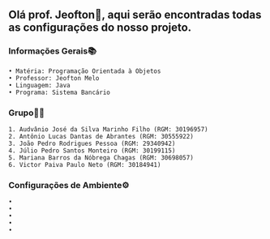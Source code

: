 
## Olá prof. Jeofton👋, aqui serão encontradas todas as configurações do nosso projeto.

### Informações Gerais📚
    • Matéria: Programação Orientada à Objetos
    • Professor: Jeofton Melo
    • Linguagem: Java
    • Programa: Sistema Bancário


### Grupo👨‍💻
    1. Audvânio José da Silva Marinho Filho (RGM: 30196957) 
    2. Antônio Lucas Dantas de Abrantes (RGM: 30555922) 
    3. João Pedro Rodrigues Pessoa (RGM: 29340942) 
    4. Júlio Pedro Santos Monteiro (RGM: 30199115) 
    5. Mariana Barros da Nóbrega Chagas (RGM: 30698057)
    6. Victor Paiva Paulo Neto (RGM: 30184941)

### Configurações de Ambiente⚙️
    •
    •
    •
    •
    •
